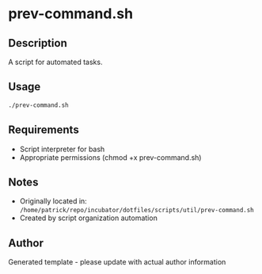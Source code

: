 # prev-command.sh

## Description
A script for automated tasks.

## Usage
```bash
./prev-command.sh
```

## Requirements
- Script interpreter for bash
- Appropriate permissions (chmod +x prev-command.sh)

## Notes
- Originally located in: `/home/patrick/repo/incubator/dotfiles/scripts/util/prev-command.sh`
- Created by script organization automation

## Author
Generated template - please update with actual author information
